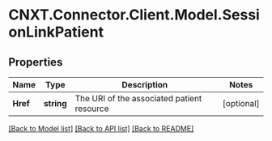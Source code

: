 
# CNXT.Connector.Client.Model.SessionLinkPatient

## Properties

Name | Type | Description | Notes
------------ | ------------- | ------------- | -------------
**Href** | **string** | The URI of the associated patient resource | [optional] 

[[Back to Model list]](../README.md#documentation-for-models)
[[Back to API list]](../README.md#documentation-for-api-endpoints)
[[Back to README]](../README.md)


